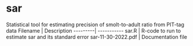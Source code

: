 # sar
Statistical tool for estimating precision of smolt-to-adult ratio from PIT-tag data
Filename | Description
---------| -----------
sar.R | R-code to run to estimate sar and its standard error
sar-11-30-2022.pdf | Documentation file
